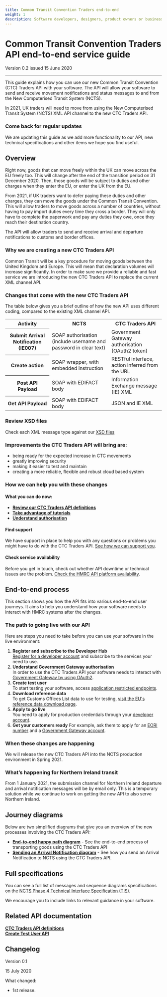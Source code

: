 ```yaml
---
title: Common Transit Convention Traders end-to-end
weight: 1
description: Software developers, designers, product owners or business analysts. Integrate your software with Common Transit Convention Traders API.
---
```


# Common Transit Convention Traders API end-to-end service guide

Version 0.2 issued 15 June 2020
***

This guide explains how you can use our new Common Transit Convention (CTC) Traders API with your software. The API will allow your software to send and receive movement notifications and status messages to and from the New Computerised Transit System (NCTS). 

In 2021, UK traders will need to move from using the New Computerised Transit System (NCTS) XML API channel to the new CTC Traders API. 


### Come back for regular updates

We are updating this guide as we add more functionality to our API, new technical specifications and other items we hope you find useful. 



## Overview

Right now, goods that can move freely within the UK can move across the EU freely too. This will change after the end of the transition period on 31 December 2020. Then, those goods will be subject to duties and other charges when they enter the EU, or enter the UK from the EU.

From 2021, if UK traders want to defer paying these duties and other charges, they can move the goods under the Common Transit Convention. This will allow traders to move goods across a number of countries, without having to pay import duties every time they cross a border. They will only have to complete the paperwork and pay any duties they owe, once they reach their destination country.

The API will allow traders to send and receive arrival and departure notifications to customs and border offices.



### Why we are creating a new CTC Traders API

Common Transit will be a key procedure for moving goods between the United Kingdom and Europe. This will mean that declaration volumes will increase significantly. In order to make sure we provide a reliable and fast service we are introducing the new CTC Traders API to replace the current XML channel API.


### Changes that come with the new CTC Traders API

The table below gives you a brief outline of how the new API uses different coding, compared to the existing XML channel API.   

<table>
  <tr>
    <th>Activity</th>
    <th>NCTS</th>
    <th>CTC Traders API</th>
  </tr>
  <tr>
    <th>Submit Arrival Notification (IE007)</th>
    <td>SOAP authorisation (include username and password in clear text)</td>
    <td>Government Gateway authorisation (OAuth2 token)</td>
  </tr>
  <tr>
    <th>Create action</th>
    <td>SOAP wrapper, with embedded instruction</td>
    <td>RESTful interface, action inferred from the URL</td>
  </tr>
  <tr>
    <th>Post API Payload</th>
    <td>SOAP with EDIFACT body</td>
    <td>Information Exchange message (IE) XML</td>
  </tr>
  <tr>
    <th>Get API Payload</th>
    <td>SOAP with EDIFACT body</td>
    <td>JSON and IE XML</td>
  </tr>
</table>

</body>
</html>


### Review XSD files 

Check each XML message type against our [XSD files](https://github.com/hmrc/common-transit-convention-traders/tree/master/conf/xsd) 


### Improvements the CTC Traders API will bring are:  
* being ready for the expected increase in CTC movements  
* greatly improving security   
* making it easier to test and maintain      
* creating a more reliable, flexible and robust cloud based system



### How we can help you with these changes

#### What you can do now: 
- **[Review our CTC Traders API definitions](/api-documentation/docs/api/service/common-transit-convention-traders/1.0)**  
- **[Take advantage of tutorials](/api-documentation/docs/tutorials)** 
- **[Understand authorisation](/api-documentation/docs/authorisation)**

#### Find support

We have support in place to help you with any questions or problems you might have to do with the CTC Traders API. [See how we can support you](documentation/get-support.html).    
    
    
#### Check service availability

Before you get in touch, check out whether API downtime or technical issues are the problem. [Check the HMRC API platform availability](/api-platform-status.production.tax.service.gov.uk/?_ga=2.145121908.112811846.1587044117-960820992.1580203223).    


 
## End-to-end process

This section shows you how the API fits into various end-to-end user journeys. It aims to help you understand how your software needs to interact with HMRC systems after the changes.


### The path to going live with our API

Here are steps you need to take before you can use your software in the live environment:

1. **Register and subscribe to the Developer Hub**  
[Register for a developer account](/developer/registration) and subscribe to the services your need to use.  
2. **Understand Government Gateway authorisation**    
In order to use the CTC Traders API your software needs to interact with [Government Gateway by using OAuth2](/api-documentation/docs/authorisation/user-restricted-endpoints).
3. **Create test user**    
To start testing your software, access [application restricted endpoints](/api-documentation/docs/authorisation/application-restricted-endpoints). 
4. **Download reference data**   
To get Customs Offices List data to use for testing, [visit the EU's reference data download page](https://ec.europa.eu/taxation_customs/dds2/col/col_download_home.jsp?Lang=en).
5. **Apply to go live**     
You need to apply for production credentials through your [developer account](https://developer.service.hmrc.gov.uk/developer/registration). 
6. **Get your customers ready**
For example, ask them to apply for an [EORI number](https://www.gov.uk/eori) and a [Government Gateway account](https://www.gov.uk/log-in-register-hmrc-online-services).




### When these changes are happening

We will release the new CTC Traders API into the NCTS production environment in Spring 2021.

### What’s happening for Northern Ireland transit

From 1 January 2021, the submission channel for Northern Ireland departure and arrival notification messages will be by email only. This is a temporary solution while we continue to work on getting the new API to also serve Northern Ireland.


## Journey diagrams

Below are two simplified diagrams that give you an overview of the new processes involving the CTC Traders API:

- **[End-to-end happy path diagram](documentation/end-to-end-happy-path.html)** - See the end-to-end process of transporting goods using the CTC Traders API
- **[Sending an Arrival Notification diagram](documentation/arrivals-diagram.html)** - See how you send an Arrival Notification to NCTS using the CTC Traders API.   

## Full specifications
You can see a full list of messages and sequence diagrams specifications on the [NCTS Phase 4 Technical Interface Specification (TIS)](https://www.gov.uk/government/publications/new-computerised-transit-system-technical-specifications).   


We encourage you to include links to relevant guidance in your software.





## Related API documentation
<!--- Section owner: MTD Programme --->

  **[CTC Traders API definitions](/api-documentation/docs/api/service/common-transit-convention-traders/1.0)**  
  **[Create Test User API](/api-documentation/docs/api/service/api-platform-test-user/1.0)**

## Changelog
<!--- Section owner: MTD Programme --->

Version 0.1

15 July 2020

What changed:

* 1st release.

